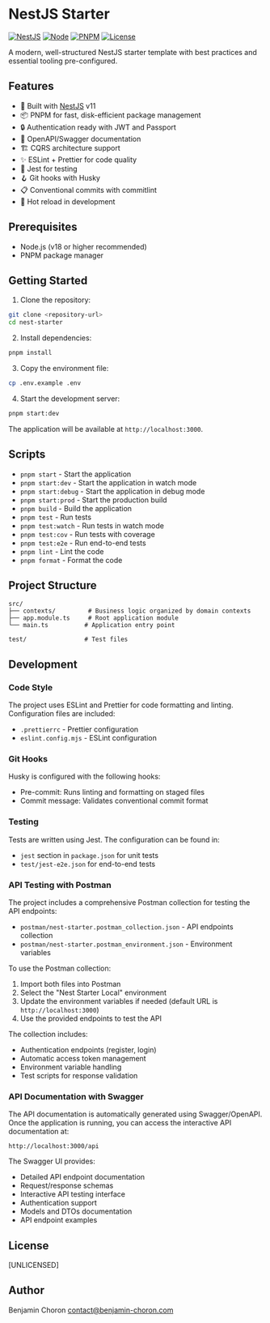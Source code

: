 # NestJS Starter

[![NestJS](https://img.shields.io/badge/NestJS-v11-ea2845.svg)](https://nestjs.com/)
[![Node](https://img.shields.io/badge/Node-%3E%3D18-brightgreen.svg)](https://nodejs.org)
[![PNPM](https://img.shields.io/badge/pnpm-latest-orange.svg)](https://pnpm.io/)
[![License](https://img.shields.io/badge/license-UNLICENSED-red.svg)]()

A modern, well-structured NestJS starter template with best practices and essential tooling pre-configured.

## Features

- 🚀 Built with [NestJS](https://nestjs.com/) v11
- 📦 PNPM for fast, disk-efficient package management
- 🔒 Authentication ready with JWT and Passport
- 📝 OpenAPI/Swagger documentation
- 🏗️ CQRS architecture support
- ✨ ESLint + Prettier for code quality
- 🧪 Jest for testing
- 🪝 Git hooks with Husky
- 📋 Conventional commits with commitlint
- 🔄 Hot reload in development

## Prerequisites

- Node.js (v18 or higher recommended)
- PNPM package manager

## Getting Started

1. Clone the repository:

```bash
git clone <repository-url>
cd nest-starter
```

2. Install dependencies:

```bash
pnpm install
```

3. Copy the environment file:

```bash
cp .env.example .env
```

4. Start the development server:

```bash
pnpm start:dev
```

The application will be available at `http://localhost:3000`.

## Scripts

- `pnpm start` - Start the application
- `pnpm start:dev` - Start the application in watch mode
- `pnpm start:debug` - Start the application in debug mode
- `pnpm start:prod` - Start the production build
- `pnpm build` - Build the application
- `pnpm test` - Run tests
- `pnpm test:watch` - Run tests in watch mode
- `pnpm test:cov` - Run tests with coverage
- `pnpm test:e2e` - Run end-to-end tests
- `pnpm lint` - Lint the code
- `pnpm format` - Format the code

## Project Structure

```
src/
├── contexts/         # Business logic organized by domain contexts
├── app.module.ts     # Root application module
└── main.ts          # Application entry point

test/                # Test files
```

## Development

### Code Style

The project uses ESLint and Prettier for code formatting and linting. Configuration files are included:

- `.prettierrc` - Prettier configuration
- `eslint.config.mjs` - ESLint configuration

### Git Hooks

Husky is configured with the following hooks:

- Pre-commit: Runs linting and formatting on staged files
- Commit message: Validates conventional commit format

### Testing

Tests are written using Jest. The configuration can be found in:

- `jest` section in `package.json` for unit tests
- `test/jest-e2e.json` for end-to-end tests

### API Testing with Postman

The project includes a comprehensive Postman collection for testing the API endpoints:

- `postman/nest-starter.postman_collection.json` - API endpoints collection
- `postman/nest-starter.postman_environment.json` - Environment variables

To use the Postman collection:

1. Import both files into Postman
2. Select the "Nest Starter Local" environment
3. Update the environment variables if needed (default URL is `http://localhost:3000`)
4. Use the provided endpoints to test the API

The collection includes:

- Authentication endpoints (register, login)
- Automatic access token management
- Environment variable handling
- Test scripts for response validation

### API Documentation with Swagger

The API documentation is automatically generated using Swagger/OpenAPI. Once the application is running, you can access the interactive API documentation at:

```
http://localhost:3000/api
```

The Swagger UI provides:

- Detailed API endpoint documentation
- Request/response schemas
- Interactive API testing interface
- Authentication support
- Models and DTOs documentation
- API endpoint examples

## License

[UNLICENSED]

## Author

Benjamin Choron <contact@benjamin-choron.com>
